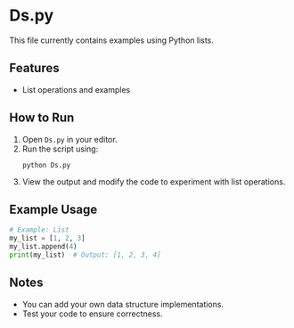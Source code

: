 
# Ds.py

This file currently contains examples using Python lists.

## Features
- List operations and examples

## How to Run
1. Open `Ds.py` in your editor.
2. Run the script using:
   ```
   python Ds.py
   ```
3. View the output and modify the code to experiment with list operations.

## Example Usage
```python
# Example: List
my_list = [1, 2, 3]
my_list.append(4)
print(my_list)  # Output: [1, 2, 3, 4]
```

## Notes
- You can add your own data structure implementations.
- Test your code to ensure correctness.

